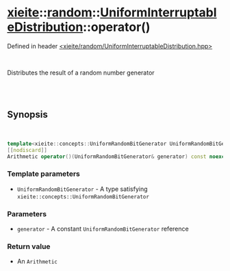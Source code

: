 # [xieite](../../xieite.md)::[random](../../random.md)::[UniformInterruptableDistribution<Arithmetic>](../UniformInterruptableDistribution.md)::operator()
Defined in header [<xieite/random/UniformInterruptableDistribution.hpp>](../../../include/xieite/random/UniformInterruptableDistribution.hpp)

<br/>

Distributes the result of a random number generator

<br/><br/>

## Synopsis

<br/>

```cpp
template<xieite::concepts::UniformRandomBitGenerator UniformRandomBitGenerator>
[[nodiscard]]
Arithmetic operator()(UniformRandomBitGenerator& generator) const noexcept;
```
### Template parameters
- `UniformRandomBitGenerator` - A type satisfying `xieite::concepts::UniformRandomBitGenerator`
### Parameters
- `generator` - A constant `UniformRandomBitGenerator` reference
### Return value
- An `Arithmetic`
